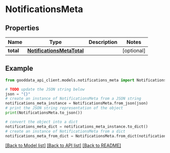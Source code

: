 # NotificationsMeta


## Properties

Name | Type | Description | Notes
------------ | ------------- | ------------- | -------------
**total** | [**NotificationsMetaTotal**](NotificationsMetaTotal.md) |  | [optional] 

## Example

```python
from gooddata_api_client.models.notifications_meta import NotificationsMeta

# TODO update the JSON string below
json = "{}"
# create an instance of NotificationsMeta from a JSON string
notifications_meta_instance = NotificationsMeta.from_json(json)
# print the JSON string representation of the object
print(NotificationsMeta.to_json())

# convert the object into a dict
notifications_meta_dict = notifications_meta_instance.to_dict()
# create an instance of NotificationsMeta from a dict
notifications_meta_from_dict = NotificationsMeta.from_dict(notifications_meta_dict)
```
[[Back to Model list]](../README.md#documentation-for-models) [[Back to API list]](../README.md#documentation-for-api-endpoints) [[Back to README]](../README.md)


